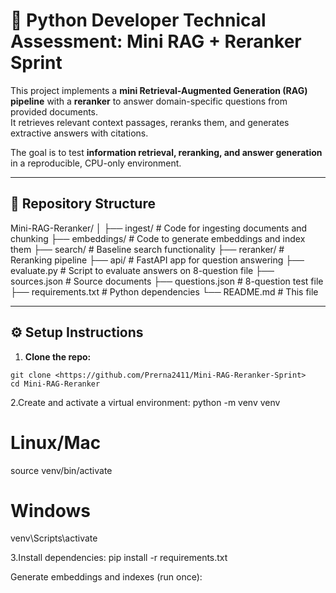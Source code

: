 # 🚀 Python Developer Technical Assessment: Mini RAG + Reranker Sprint

This project implements a **mini Retrieval-Augmented Generation (RAG) pipeline** with a **reranker** to answer domain-specific questions from provided documents.  
It retrieves relevant context passages, reranks them, and generates extractive answers with citations.  

The goal is to test **information retrieval, reranking, and answer generation** in a reproducible, CPU-only environment.

---

## 📁 Repository Structure

Mini-RAG-Reranker/
│
├── ingest/ # Code for ingesting documents and chunking
├── embeddings/ # Code to generate embeddings and index them
├── search/ # Baseline search functionality
├── reranker/ # Reranking pipeline
├── api/ # FastAPI app for question answering
├── evaluate.py # Script to evaluate answers on 8-question file
├── sources.json # Source documents
├── questions.json # 8-question test file
├── requirements.txt # Python dependencies
└── README.md # This file



---

## ⚙️ Setup Instructions

1. **Clone the repo:**
```
git clone <https://github.com/Prerna2411/Mini-RAG-Reranker-Sprint>
cd Mini-RAG-Reranker
```
2.Create and activate a virtual environment:
python -m venv venv
# Linux/Mac
source venv/bin/activate
# Windows
venv\Scripts\activate

3.Install dependencies:
pip install -r requirements.txt

Generate embeddings and indexes (run once):

